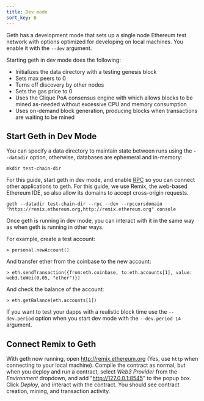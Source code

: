 ```yaml
---
title: Dev mode
sort_key: B
---
```


Geth has a development mode that sets up a single node Ethereum test network with options optimized for developing on local machines. You enable it with the `--dev` argument.

Starting geth in dev mode does the following:

-   Initializes the data directory with a testing genesis block
-   Sets max peers to 0
-   Turns off discovery by other nodes
-   Sets the gas price to 0
-   Uses the Clique PoA consensus engine with which allows blocks to be mined as-needed without excessive CPU and memory consumption
-   Uses on-demand block generation, producing blocks when transactions are waiting to be mined

## Start Geth in Dev Mode

You can specify a data directory to maintain state between runs using the `--datadir` option, otherwise, databases are ephemeral and in-memory:

```shell
mkdir test-chain-dir
```

For this guide, start geth in dev mode, and enable [RPC](../_rpc/server.md) so you can connect other applications to geth. For this guide, we use Remix, the web-based Ethereum IDE, so also allow its domains to accept cross-origin requests.

```shell
geth --datadir test-chain-dir --rpc --dev --rpccorsdomain "https://remix.ethereum.org,http://remix.ethereum.org" console
```

Once geth is running in dev mode, you can interact with it in the same way as when geth is running in other ways.

For example, create a test account:

```shell
> personal.newAccount()
```

And transfer ether from the coinbase to the new account:

```shell
> eth.sendTransaction({from:eth.coinbase, to:eth.accounts[1], value: web3.toWei(0.05, "ether")})
```

And check the balance of the account:

```shell
> eth.getBalance(eth.accounts[1])
```

If you want to test your dapps with a realistic block time use the `--dev.period` option when you start dev mode with the `--dev.period 14` argument.

## Connect Remix to Geth

With geth now running, open <http://remix.ethereum.org> (Yes, use `http` when connecting to your local machine). Compile the contract as normal, but when you deploy and run a contract, select _Web3 Provider_ from the _Environment_ dropdown, and add "http://127.0.0.1:8545" to the popup box. Click _Deploy_, and interact with the contract. You should see contract creation, mining, and transaction activity.